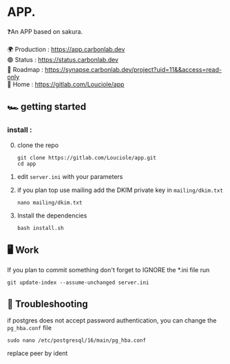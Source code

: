 # APP.

❓️An APP based on sakura. <br>  
🌍 Production : https://app.carbonlab.dev <br>
🟢 Status : https://status.carbonlab.dev <br>
🏀 Roadmap : https://synapse.carbonlab.dev/project?uid=11&&access=read-only <br>
🏡 Home : https://gitlab.com/Louciole/app


## 🏎️ getting started

### install :

0. clone the repo

       git clone https://gitlab.com/Louciole/app.git
       cd app

1. edit `server.ini` with your parameters


2. if you plan top use mailing add the DKIM private key in `mailing/dkim.txt`

       nano mailing/dkim.txt


3. Install the dependencies

       bash install.sh  


## 🖥️ Work
If you plan to commit something don't forget to IGNORE the *.ini file
run

	git update-index --assume-unchanged server.ini

## 🧶 Troubleshooting

if postgres does not accept password authentication, you can change the `pg_hba.conf` file

`sudo nano /etc/postgresql/16/main/pg_hba.conf`

replace peer by ident